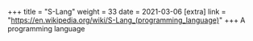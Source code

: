 +++
title = "S-Lang"
weight = 33
date = 2021-03-06
[extra]
link = "https://en.wikipedia.org/wiki/S-Lang_(programming_language)"
+++
A programming language

